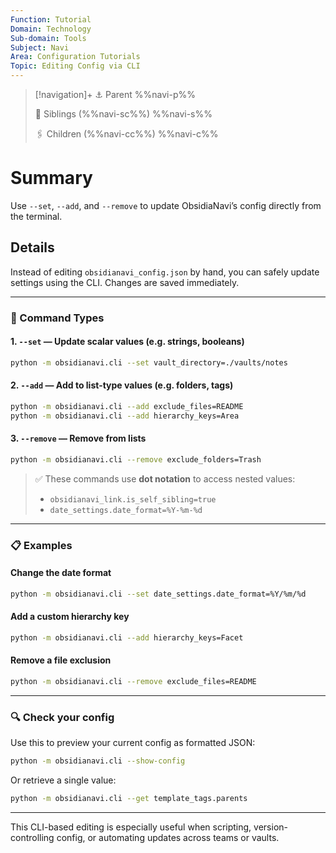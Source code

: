 ```yaml
---
Function: Tutorial
Domain: Technology
Sub-domain: Tools
Subject: Navi
Area: Configuration Tutorials
Topic: Editing Config via CLI
---
```

> [!navigation]+
> ⚓ Parent
> %%navi-p%%
> 
> 🔗 Siblings (%%navi-sc%%)
> %%navi-s%%
> 
> 🖇️ Children (%%navi-cc%%)
> %%navi-c%%

# Summary
Use `--set`, `--add`, and `--remove` to update ObsidiaNavi’s config directly from the terminal.

## Details

Instead of editing `obsidianavi_config.json` by hand, you can safely update settings using the CLI. Changes are saved immediately.

---

### 🧠 Command Types

#### 1. `--set` — Update scalar values (e.g. strings, booleans)

```bash
python -m obsidianavi.cli --set vault_directory=./vaults/notes
```

#### 2. `--add` — Add to list-type values (e.g. folders, tags)

```bash
python -m obsidianavi.cli --add exclude_files=README
python -m obsidianavi.cli --add hierarchy_keys=Area
```

#### 3. `--remove` — Remove from lists

```bash
python -m obsidianavi.cli --remove exclude_folders=Trash
```

> ✅ These commands use **dot notation** to access nested values:
> - `obsidianavi_link.is_self_sibling=true`
> - `date_settings.date_format=%Y-%m-%d`

---

### 📋 Examples

#### Change the date format
```bash
python -m obsidianavi.cli --set date_settings.date_format=%Y/%m/%d
```

#### Add a custom hierarchy key
```bash
python -m obsidianavi.cli --add hierarchy_keys=Facet
```

#### Remove a file exclusion
```bash
python -m obsidianavi.cli --remove exclude_files=README
```

---

### 🔍 Check your config

Use this to preview your current config as formatted JSON:

```bash
python -m obsidianavi.cli --show-config
```

Or retrieve a single value:

```bash
python -m obsidianavi.cli --get template_tags.parents
```

---

This CLI-based editing is especially useful when scripting, version-controlling config, or automating updates across teams or vaults.
